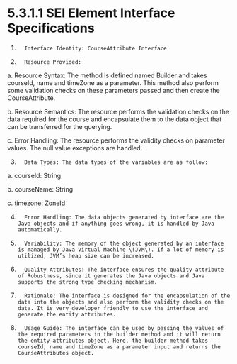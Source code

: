 # 5.3.1.1  SEI Element Interface Specifications

1.       Interface Identity: CourseAttribute Interface

2.       Resource Provided:

a.       Resource Syntax: The method is defined named Builder and takes courseId, name and timeZone as a parameter. This method also perform some validation checks on these parameters passed and then create the CourseAttribute.

b.       Resource Semantics: The resource performs the validation checks on the data required for the course and encapsulate them to the data object that can be transferred for the querying.

c.       Error Handling: The resource performs the validity checks on parameter values. The null value exceptions are handled.

3.       Data Types: The data types of the variables are as follow:

a.       courseId: String

b.       courseName: String

c.       timezone: ZoneId

4.       Error Handling: The data objects generated by interface are the Java objects and if anything goes wrong, it is handled by Java automatically.

5.       Variability: The memory of the object generated by an interface is managed by Java Virtual Machine \(JVM\). If a lot of memory is utilized, JVM’s heap size can be increased.

6.       Quality Attributes: The interface ensures the quality attribute of Robustness, since it generates the Java objects and Java supports the strong type checking mechanism.

7.       Rationale: The interface is designed for the encapsulation of the data into the objects and also perform the validity checks on the data. It is very developer friendly to use the interface and generate the entity attributes.

8.       Usage Guide: The interface can be used by passing the values of the required parameters in the builder method and it will return the entity attributes object. Here, the builder method takes courseId, name and timeZone as a parameter input and returns the CourseAttributes object.

